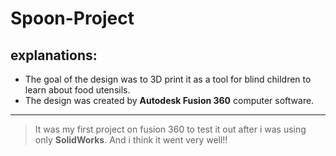 # Spoon-Project

## explanations:

- The goal of the design was to 3D print it as a tool for blind children to learn about food utensils.
- The design was created by **Autodesk Fusion 360** computer software.

---
> It was my first project on fusion 360 to test it out after i was using only **SolidWorks**.
And i think it went very well!!
